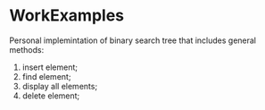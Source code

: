 # WorkExamples
Personal implemintation of binary search tree that includes general methods:
1) insert element;
2) find element;
3) display all elements;
4) delete element;
